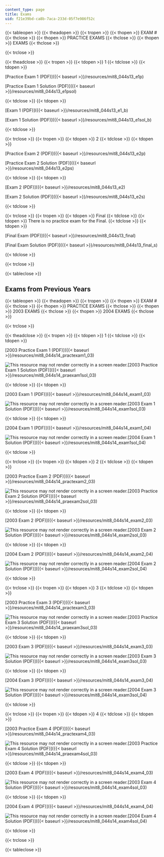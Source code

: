 ```yaml
---
content_type: page
title: Exams
uid: f21e39bd-ca8b-7aca-233d-05f7e986f52c
---
```


{{< tableopen >}}
{{< theadopen >}}
{{< tropen >}}
{{< thopen >}}
EXAM #
{{< thclose >}}
{{< thopen >}}
PRACTICE EXAMS
{{< thclose >}}
{{< thopen >}}
EXAMS
{{< thclose >}}

{{< trclose >}}

{{< theadclose >}}
{{< tropen >}}
{{< tdopen >}}
1
{{< tdclose >}}
{{< tdopen >}}


[Practice Exam 1 (PDF)]({{< baseurl >}}/resources/mit8_044s13_e1p)

[Practice Exam 1 Solution (PDF)]({{< baseurl >}}/resources/mit8_044s13_e1psol)


{{< tdclose >}}
{{< tdopen >}}


[Exam 1 (PDF)]({{< baseurl >}}/resources/mit8_044s13_e1_b)

[Exam 1 Solution (PDF)]({{< baseurl >}}/resources/mit8_044s13_e1sol_b)


{{< tdclose >}}

{{< trclose >}}
{{< tropen >}}
{{< tdopen >}}
2
{{< tdclose >}}
{{< tdopen >}}


[Practice Exam 2 (PDF)]({{< baseurl >}}/resources/mit8_044s13_e2p)

[Practice Exam 2 Solution (PDF)]({{< baseurl >}}/resources/mit8_044s13_e2ps)


{{< tdclose >}}
{{< tdopen >}}


[Exam 2 (PDF)]({{< baseurl >}}/resources/mit8_044s13_e2)

[Exam 2 Solution (PDF)]({{< baseurl >}}/resources/mit8_044s13_e2s)


{{< tdclose >}}

{{< trclose >}}
{{< tropen >}}
{{< tdopen >}}
Final
{{< tdclose >}}
{{< tdopen >}}
There is no practice exam for the Final.
{{< tdclose >}}
{{< tdopen >}}


[Final Exam (PDF)]({{< baseurl >}}/resources/mit8_044s13_final)

[Final Exam Solution (PDF)]({{< baseurl >}}/resources/mit8_044s13_final_s)


{{< tdclose >}}

{{< trclose >}}

{{< tableclose >}}

Exams from Previous Years
-------------------------

{{< tableopen >}}
{{< theadopen >}}
{{< tropen >}}
{{< thopen >}}
EXAM #
{{< thclose >}}
{{< thopen >}}
PRACTICE EXAMS
{{< thclose >}}
{{< thopen >}}
2003 EXAMS
{{< thclose >}}
{{< thopen >}}
2004 EXAMS
{{< thclose >}}

{{< trclose >}}

{{< theadclose >}}
{{< tropen >}}
{{< tdopen >}}
1
{{< tdclose >}}
{{< tdopen >}}


[2003 Practice Exam 1 (PDF)]({{< baseurl >}}/resources/mit8_044s14_practexam1_03)

![This resource may not render correctly in a screen reader.](/images/inacessible.gif)[2003 Practice Exam 1 Solution (PDF)]({{< baseurl >}}/resources/mit8_044s14_praexam1sol_03)


{{< tdclose >}}
{{< tdopen >}}


[2003 Exam 1 (PDF)]({{< baseurl >}}/resources/mit8_044s14_exam1_03)

![This resource may not render correctly in a screen reader.](/images/inacessible.gif)[2003 Exam 1 Solution (PDF)]({{< baseurl >}}/resources/mit8_044s14_exam1sol_03)


{{< tdclose >}}
{{< tdopen >}}


[2004 Exam 1 (PDF)]({{< baseurl >}}/resources/mit8_044s14_exam1_04)

![This resource may not render correctly in a screen reader.](/images/inacessible.gif)[2004 Exam 1 Solution (PDF)]({{< baseurl >}}/resources/mit8_044s14_exam1sol_04)


{{< tdclose >}}

{{< trclose >}}
{{< tropen >}}
{{< tdopen >}}
2
{{< tdclose >}}
{{< tdopen >}}


[2003 Practice Exam 2 (PDF)]({{< baseurl >}}/resources/mit8_044s14_practexam2_03)

![This resource may not render correctly in a screen reader.](/images/inacessible.gif)[2003 Practice Exam 2 Solution (PDF)]({{< baseurl >}}/resources/mit8_044s14_praexam2sol_03)


{{< tdclose >}}
{{< tdopen >}}


[2003 Exam 2 (PDF)]({{< baseurl >}}/resources/mit8_044s14_exam2_03)

![This resource may not render correctly in a screen reader.](/images/inacessible.gif)[2003 Exam 2 Solution (PDF)]({{< baseurl >}}/resources/mit8_044s14_exam2sol_03)


{{< tdclose >}}
{{< tdopen >}}


[2004 Exam 2 (PDF)]({{< baseurl >}}/resources/mit8_044s14_exam2_04)

![This resource may not render correctly in a screen reader.](/images/inacessible.gif)[2004 Exam 2 Solution (PDF)]({{< baseurl >}}/resources/mit8_044s14_exam2sol_04)


{{< tdclose >}}

{{< trclose >}}
{{< tropen >}}
{{< tdopen >}}
3
{{< tdclose >}}
{{< tdopen >}}


[2003 Practice Exam 3 (PDF)]({{< baseurl >}}/resources/mit8_044s14_practexam3_03)

![This resource may not render correctly in a screen reader.](/images/inacessible.gif)[2003 Practice Exam 3 Solution (PDF)]({{< baseurl >}}/resources/mit8_044s14_praexam3sol_03)


{{< tdclose >}}
{{< tdopen >}}


[2003 Exam 3 (PDF)]({{< baseurl >}}/resources/mit8_044s14_exam3_03)

![This resource may not render correctly in a screen reader.](/images/inacessible.gif)[2003 Exam 3 Solution (PDF)]({{< baseurl >}}/resources/mit8_044s14_exam3sol_03)


{{< tdclose >}}
{{< tdopen >}}


[2004 Exam 3 (PDF)]({{< baseurl >}}/resources/mit8_044s14_exam3_04)

![This resource may not render correctly in a screen reader.](/images/inacessible.gif)[2004 Exam 3 Solution (PDF)]({{< baseurl >}}/resources/mit8_044s14_exam3sol_04)


{{< tdclose >}}

{{< trclose >}}
{{< tropen >}}
{{< tdopen >}}
4
{{< tdclose >}}
{{< tdopen >}}


[2003 Practice Exam 4 (PDF)]({{< baseurl >}}/resources/mit8_044s14_practexam4_03)

![This resource may not render correctly in a screen reader.](/images/inacessible.gif)[2003 Practice Exam 4 Solution (PDF)]({{< baseurl >}}/resources/mit8_044s14_praexam4sol_03)


{{< tdclose >}}
{{< tdopen >}}


[2003 Exam 4 (PDF)]({{< baseurl >}}/resources/mit8_044s14_exam4_03)

![This resource may not render correctly in a screen reader.](/images/inacessible.gif)[2003 Exam 4 Solution (PDF)]({{< baseurl >}}/resources/mit8_044s14_exam4sol_03)


{{< tdclose >}}
{{< tdopen >}}


[2004 Exam 4 (PDF)]({{< baseurl >}}/resources/mit8_044s14_exam4_04)

![This resource may not render correctly in a screen reader.](/images/inacessible.gif)[2004 Exam 4 Solution (PDF)]({{< baseurl >}}/resources/mit8_044s14_exam4sol_04)


{{< tdclose >}}

{{< trclose >}}

{{< tableclose >}}